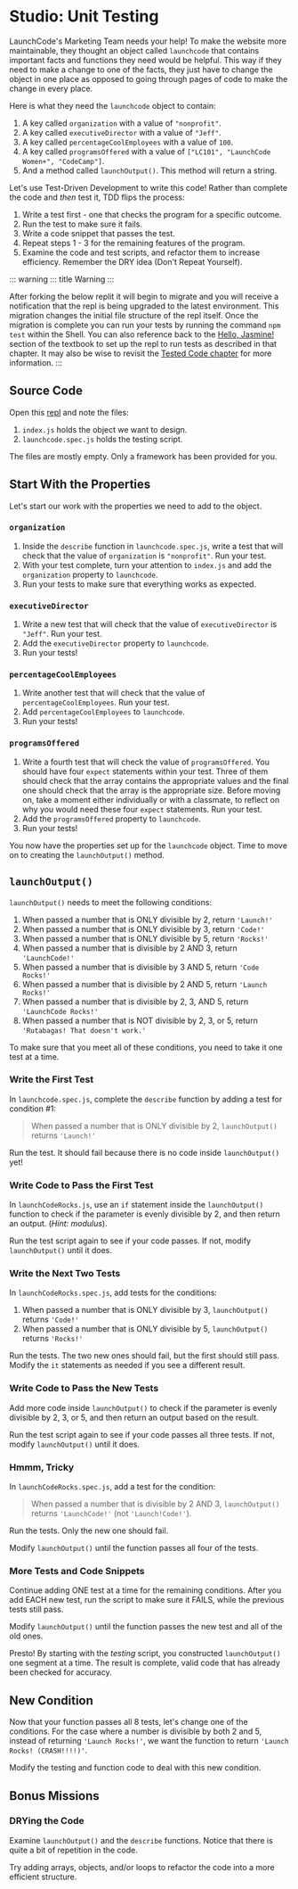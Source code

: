 # Studio: Unit Testing

LaunchCode\'s Marketing Team needs your help! To make the website more
maintainable, they thought an object called `launchcode` that contains
important facts and functions they need would be helpful. This way if
they need to make a change to one of the facts, they just have to change
the object in one place as opposed to going through pages of code to
make the change in every place.

Here is what they need the `launchcode` object to contain:

1.  A key called `organization` with a value of `"nonprofit"`.
2.  A key called `executiveDirector` with a value of `"Jeff"`.
3.  A key called `percentageCoolEmployees` with a value of `100`.
4.  A key called `programsOffered` with a value of
    `["LC101", "LaunchCode Women+", "CodeCamp"]`.
5.  And a method called `launchOutput()`. This method will return a
    string.

Let\'s use Test-Driven Development to write this code! Rather than
complete the code and *then* test it, TDD flips the process:

1.  Write a test first - one that checks the program for a specific
    outcome.
2.  Run the test to make sure it fails.
3.  Write a code snippet that passes the test.
4.  Repeat steps 1 - 3 for the remaining features of the program.
5.  Examine the code and test scripts, and refactor them to increase
    efficiency. Remember the DRY idea (Don\'t Repeat Yourself).

::: warning
::: title
Warning
:::

After forking the below replit it will begin to migrate and you will
receive a notification that the repl is being upgraded to the latest
environment. This migration changes the initial file structure of the
repl itself. Once the migration is complete you can run your tests by
running the command `npm test` within the Shell. You can also reference
back to the [Hello,
Jasmine!](https://education.launchcode.org/intro-to-professional-web-dev/chapters/unit-testing/hello-jasmine.html)
section of the textbook to set up the repl to run tests as described in
that chapter. It may also be wise to revisit the [Tested Code
chapter](https://education.launchcode.org/intro-to-professional-web-dev/appendices/tested-code.html)
for more information.
:::

## Source Code

Open this
[repl](https://replit.com/@launchcode/UnitTestingStudio#index.js) and
note the files:

1.  `index.js` holds the object we want to design.
2.  `launchcode.spec.js` holds the testing script.

The files are mostly empty. Only a framework has been provided for you.

## Start With the Properties

Let\'s start our work with the properties we need to add to the object.

### `organization`

1.  Inside the `describe` function in `launchcode.spec.js`, write a test
    that will check that the value of `organization` is `"nonprofit"`.
    Run your test.
2.  With your test complete, turn your attention to `index.js` and add
    the `organization` property to `launchcode`.
3.  Run your tests to make sure that everything works as expected.

### `executiveDirector`

1.  Write a new test that will check that the value of
    `executiveDirector` is `"Jeff"`. Run your test.
2.  Add the `executiveDirector` property to `launchcode`.
3.  Run your tests!

### `percentageCoolEmployees`

1.  Write another test that will check that the value of
    `percentageCoolEmployees`. Run your test.
2.  Add `percentageCoolEmployees` to `launchcode`.
3.  Run your tests!

### `programsOffered`

1.  Write a fourth test that will check the value of `programsOffered`.
    You should have four `expect` statements within your test. Three of
    them should check that the array contains the appropriate values and
    the final one should check that the array is the appropriate size.
    Before moving on, take a moment either individually or with a
    classmate, to reflect on why you would need these four `expect`
    statements. Run your test.
2.  Add the `programsOffered` property to `launchcode`.
3.  Run your tests!

You now have the properties set up for the `launchcode` object. Time to
move on to creating the `launchOutput()` method.

## `launchOutput()`

`launchOutput()` needs to meet the following conditions:

1.  When passed a number that is ONLY divisible by 2, return `'Launch!'`
2.  When passed a number that is ONLY divisible by 3, return `'Code!'`
3.  When passed a number that is ONLY divisible by 5, return `'Rocks!'`
4.  When passed a number that is divisible by 2 AND 3, return
    `'LaunchCode!'`
5.  When passed a number that is divisible by 3 AND 5, return
    `'Code Rocks!'`
6.  When passed a number that is divisible by 2 AND 5, return
    `'Launch Rocks!'`
7.  When passed a number that is divisible by 2, 3, AND 5, return
    `'LaunchCode Rocks!'`
8.  When passed a number that is NOT divisible by 2, 3, or 5, return
    `'Rutabagas! That doesn't work.'`

To make sure that you meet all of these conditions, you need to take it
one test at a time.

### Write the First Test

In `launchcode.spec.js`, complete the `describe` function by adding a
test for condition #1:

> When passed a number that is ONLY divisible by 2, `launchOutput()`
> returns `'Launch!'`

Run the test. It should fail because there is no code inside
`launchOutput()` yet!

### Write Code to Pass the First Test

In `launchCodeRocks.js`, use an `if` statement inside the
`launchOutput()` function to check if the parameter is evenly divisible
by 2, and then return an output. (*Hint: modulus*).

Run the test script again to see if your code passes. If not, modify
`launchOutput()` until it does.

### Write the Next Two Tests

In `launchCodeRocks.spec.js`, add tests for the conditions:

1.  When passed a number that is ONLY divisible by 3, `launchOutput()`
    returns `'Code!'`
2.  When passed a number that is ONLY divisible by 5, `launchOutput()`
    returns `'Rocks!'`

Run the tests. The two new ones should fail, but the first should still
pass. Modify the `it` statements as needed if you see a different
result.

### Write Code to Pass the New Tests

Add more code inside `launchOutput()` to check if the parameter is
evenly divisible by 2, 3, or 5, and then return an output based on the
result.

Run the test script again to see if your code passes all three tests. If
not, modify `launchOutput()` until it does.

### Hmmm, Tricky

In `launchCodeRocks.spec.js`, add a test for the condition:

> When passed a number that is divisible by 2 AND 3, `launchOutput()`
> returns `'LaunchCode!'` (not `'Launch!Code!'`).

Run the tests. Only the new one should fail.

Modify `launchOutput()` until the function passes all four of the tests.

### More Tests and Code Snippets

Continue adding ONE test at a time for the remaining conditions. After
you add EACH new test, run the script to make sure it FAILS, while the
previous tests still pass.

Modify `launchOutput()` until the function passes the new test and all
of the old ones.

Presto! By starting with the *testing* script, you constructed
`launchOutput()` one segment at a time. The result is complete, valid
code that has already been checked for accuracy.

## New Condition

Now that your function passes all 8 tests, let\'s change one of the
conditions. For the case where a number is divisible by both 2 and 5,
instead of returning `'Launch Rocks!'`, we want the function to return
`'Launch Rocks! (CRASH!!!!)'`.

Modify the testing and function code to deal with this new condition.

## Bonus Missions

### DRYing the Code

Examine `launchOutput()` and the `describe` functions. Notice that there
is quite a bit of repetition in the code.

Try adding arrays, objects, and/or loops to refactor the code into a
more efficient structure.
